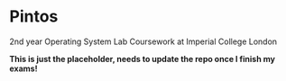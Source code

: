 # Pintos
2nd year Operating System Lab Coursework at Imperial College London

**This is just the placeholder, needs to update the repo once I finish my exams!**
